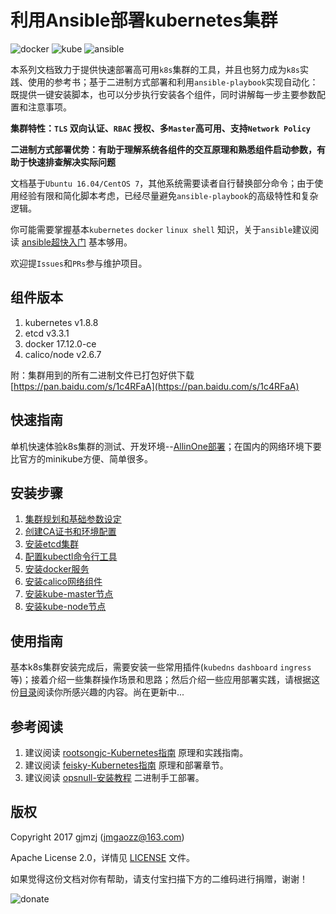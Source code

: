 # 利用Ansible部署kubernetes集群

![docker](./pics/docker.jpg) ![kube](./pics/kube.jpg) ![ansible](./pics/ansible.jpg)

本系列文档致力于提供快速部署高可用`k8s`集群的工具，并且也努力成为`k8s`实践、使用的参考书；基于二进制方式部署和利用`ansible-playbook`实现自动化：既提供一键安装脚本，也可以分步执行安装各个组件，同时讲解每一步主要参数配置和注意事项。

**集群特性：`TLS` 双向认证、`RBAC` 授权、多`Master`高可用、支持`Network Policy`**

**二进制方式部署优势：有助于理解系统各组件的交互原理和熟悉组件启动参数，有助于快速排查解决实际问题**

文档基于`Ubuntu 16.04/CentOS 7`，其他系统需要读者自行替换部分命令；由于使用经验有限和简化脚本考虑，已经尽量避免`ansible-playbook`的高级特性和复杂逻辑。

你可能需要掌握基本`kubernetes` `docker` `linux shell` 知识，关于`ansible`建议阅读 [ansible超快入门](http://weiweidefeng.blog.51cto.com/1957995/1895261) 基本够用。

欢迎提`Issues`和`PRs`参与维护项目。

## 组件版本

1. kubernetes	v1.8.8
1. etcd		v3.3.1
1. docker	17.12.0-ce
1. calico/node	v2.6.7

附：集群用到的所有二进制文件已打包好供下载 [https://pan.baidu.com/s/1c4RFaA](https://pan.baidu.com/s/1c4RFaA) 

## 快速指南

单机快速体验k8s集群的测试、开发环境--[AllinOne部署](docs/quickStart.md)；在国内的网络环境下要比官方的minikube方便、简单很多。

## 安装步骤

1. [集群规划和基础参数设定](docs/00-集群规划和基础参数设定.md)
1. [创建CA证书和环境配置](docs/01-创建CA证书和环境配置.md)
1. [安装etcd集群](docs/02-安装etcd集群.md)
1. [配置kubectl命令行工具](docs/03-配置kubectl命令行工具.md)
1. [安装docker服务](docs/04-安装docker服务.md)
1. [安装calico网络组件](docs/05-安装calico网络组件.md)
1. [安装kube-master节点](docs/06-安装kube-master节点.md)
1. [安装kube-node节点](docs/07-安装kube-node节点.md)

## 使用指南

基本k8s集群安装完成后，需要安装一些常用插件(`kubedns` `dashboard` `ingress`等)；接着介绍一些集群操作场景和思路；然后介绍一些应用部署实践，请根据这份[目录](docs/guide/index.md)阅读你所感兴趣的内容。尚在更新中...

## 参考阅读

1. 建议阅读 [rootsongjc-Kubernetes指南](https://github.com/rootsongjc/kubernetes-handbook) 原理和实践指南。
1. 建议阅读 [feisky-Kubernetes指南](https://github.com/feiskyer/kubernetes-handbook/blob/master/SUMMARY.md) 原理和部署章节。
1. 建议阅读 [opsnull-安装教程](https://github.com/opsnull/follow-me-install-kubernetes-cluster) 二进制手工部署。

## 版权

Copyright 2017 gjmzj (jmgaozz@163.com)

Apache License 2.0，详情见 [LICENSE](LICENSE) 文件。

如果觉得这份文档对你有帮助，请支付宝扫描下方的二维码进行捐赠，谢谢！

![donate](./pics/alipay.png) 
